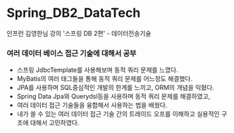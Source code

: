 # Spring_DB2_DataTech
인프런 김영한님 강의 '스프링 DB 2편' - 데이터전송기술

### 여러 데이터 베이스 접근 기술에 대해서 공부
* 스프링 JdbcTemplate를 사용해보며 동적 쿼리 문제를 느꼈다.
* MyBatis의 여러 태그들을 통해 동적 쿼리 문제를 어느정도 해결했다.
* JPA를 사용하며 SQL중심적인 개발의 한계를 느끼고, ORM의 개념을 익혔다.
* Spring Data Jpa와 Querydsl등을 사용하며 동적 쿼리 문제를 해결하였고,
* 여러 데이터 접근 기술들을 융합해서 사용하는 법을 배웠다.
* 내가 쓸 수 있는 여러 데이터 접근 기술 간의 트레이드 오프를 이해하고 실용적인 구조에 대해서 고민하였다.
